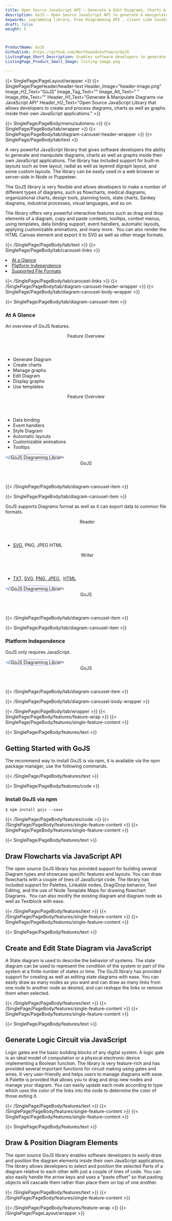 ```yaml
---
title: Open Source JavaScript API – Generate & Edit Diagrams, Charts & Graphs
description: GoJS – Open Source JavaScript API to generate & manipulate diagrams, charts & graphs in web browser or Node. Use built-in layouts such as tree layout, radial & more.
keywords: iagramming library, Free Diagramming API , client side JavaScript diagramming, Render SVG diagram, render HTML Diagram, Free JavaScript Diagraming, JavaScript Diagram APIs,  JavaScript  UML API, JavaScript API, read Visio files in JavaScript, create graph, merge two graphs, create Diagrams, generate Charts, create Graphs
draft: false
weight: 5



ProductName: GoJS  
Githublink: https://github.com/NorthwoodsSoftware/GoJS
ListingPage_Short_Description: Enables software developers to generate and manipulate diagrams, charts as well as graphs inside their own JavaScript applications..
ListingPage_Product_Small_Image: listing-image.png 

---
```


{{< SinglePage/PageLayout/wrapper >}}
{{< SinglePage/PageHeader/header-text
Header_Image="header-image.png"
Image_H2_Text="GoJS"
Image_Tag_Text=""
Image_Alt_Text=" "
Image_title_Text=""
Header_H1_Text="Generate & Manipulate Diagrams via JavaScript API"
Header_H2_Text="Open Source JavaScript Library that allows developers to create and process diagrams, charts as well as graphs inside their own JavaScript applications." >}}

{{< SinglePage/PageBody/menu/submenu >}}
{{< SinglePage/PageBody/tab/wrapper >}}
{{< SinglePage/PageBody/tab/diagram-carousel-header-wrapper >}}
{{< SinglePage/PageBody/tab/text >}}



<p>A very powerful JavaScript library that gives software developers the ability to generate and manipulate diagrams, charts as well as graphs inside their own JavaScript applications. The library has included support for built-in layouts such as tree layout, radial as well as layered digraph layout, and some custom layouts. The library can be easily used in a web browser or server-side in Node or Puppeteer.</p>
<p>The GoJS library is very flexible and allows developers to make a number of different types of diagrams, such as flowcharts, medical diagrams, organizational charts, design tools, planning tools, state charts, Sankey diagrams, industrial processes, visual languages, and so on.</p>
<p>The library offers very powerful interactive features such as drag and drop elements of a diagram, copy and paste contents, tooltips, context menus, using templates, data binding support, event handlers, automatic layouts, applying customizable animations, and many more.  You can also render the HTML Canvas element and export it to SVG as well as other image formats.</p>

{{< /SinglePage/PageBody/tab/text >}}
{{< SinglePage/PageBody/tab/carousel-links >}}

<li data-target="#diagramcarousel" data-slide-to="0"><a href="#">At a Glance</a></li>
<li data-target="#diagramcarousel" data-slide-to="2"><a href="#">Platform Independence</a></li>
<li data-target="#diagramcarousel" data-slide-to="1"><a class="activetab" href="#">Supported File Formats</a></li>


{{< /SinglePage/PageBody/tab/carousel-links >}}
{{< /SinglePage/PageBody/tab/diagram-carousel-header-wrapper >}}
{{< SinglePage/PageBody/tab/diagram-carousel-body-wrapper >}}

{{< SinglePage/PageBody/tab/diagram-carousel-item >}}
<h3>At A Glance</h3>
<p>An overview of GoJS features.</p>
<div class="diagram1 d1-poi">
<div class="d1-row">
<div class="d1-col d1-left"><header>Feature Overview</header>
<ul>
<li>Generate Diagram</li>
<li>Create charts</li>
<li>Manage graphs</li>
<li>Edit Diagram</li>
<li>Display graphs</li>
<li>Use templates</li>
</ul>
</div>
<!--/left-->
<div class="d1-col d1-right"><header>Feature Overview</header>
<ul>
<li>Data binding</li>
<li>Event handlers</li>
<li>Style Diagram</li>
<li>Automatic layouts</li>
<li>Customizable animations</li>
<li>Tooltips</li>
</ul>
</div>
<!--/right--></div>
<!--/row-->
<div class="d1-logo"><img style="border: 1px solid #9289d7; border-radius: 50%;" src='listing-image.png' alt="GoJS Diagraming Library"><header>GoJS</header><footer><small></small></footer></div>
<!--/logo--></div>
<!--/diagram1-->
{{< /SinglePage/PageBody/tab/diagram-carousel-item >}}

{{< SinglePage/PageBody/tab/diagram-carousel-item >}}
<p>GoJS supports Diagrams format as well as it can export data to common file formats.</p>
<div class="diagram1 d2  d1-poi">
<div class="d1-row">
<div class="d1-col d1-left"><header><i class="fa fa-arrows-v "> </i> Reader</header>
<ul>
<li><a href="https://docs.fileformat.com/page-description-language/svg/">SVG</a>, PNG, JPEG HTML</li>
</ul>
</div>
<!--/left-->
<div class="d1-col d1-right"><header><i class="fa  fa-long-arrow-down"> </i> Writer</header>
<ul>
<li><a href="https://docs.fileformat.com/word-processing/txt/">TXT</a>, <a href="https://docs.fileformat.com/page-description-language/svg/">SVG</a>, <a href="https://docs.fileformat.com/image/png/">PNG</a>,<a href="https://docs.fileformat.com/image/jpeg/"> JPEG</a>,  <a href="https://docs.fileformat.com/web/html/">HTML</a></li>
</ul>
</div>
<!--/right--></div>
<!--/row-->
<div class="d1-logo"><img style="border: 1px solid #9289d7; border-radius: 50%;" src='listing-image.png' alt="GoJS Diagraming Library"><header>GoJS</header><footer><small></small></footer></div>
<!--/logo--></div>
<!--/diagram2-->
{{< /SinglePage/PageBody/tab/diagram-carousel-item >}}

{{< SinglePage/PageBody/tab/diagram-carousel-item >}}
<h3>Platform Independence</h3>
<p>GoJS only requires JavaScript.</p>
<div class="diagram1 d1-poi">
<div class="d1-row">
<div class="d1-col d1-right"><!-- <header><i class="fa fa-cubes"> &nbsp;</i></header>
<ul>
<li>Python 2.6 & above</li>
</ul> --></div>
<!--/left--><!--/right--></div>
<!--/row-->
<div class="d1-logo"><img style="border: 1px solid #9289d7; border-radius: 50%;" src='listing-image.png' alt="GoJS Diagraming Library"><header>GoJS</header><footer><small></small></footer></div>
<!--/logo--></div>
<!--/diagram2 -->
{{< /SinglePage/PageBody/tab/diagram-carousel-item >}}

{{< /SinglePage/PageBody/tab/diagram-carousel-body-wrapper >}}

{{< /SinglePage/PageBody/tab/wrapper >}}
{{< SinglePage/PageBody/features/feature-wrap >}}
{{< SinglePage/PageBody/features/single-feature-content >}}

{{< SinglePage/PageBody/features/text >}}
<h2 class="h2title">Getting Started with GoJS</h2>
<p>The recommend way to install GoJS is via npm, it is available via the npm package manager, use the following commands.</p>
{{< /SinglePage/PageBody/features/text >}}

{{< SinglePage/PageBody/features/code >}}
<h3>Install GoJS via npm</h3>
<pre><code class="html">$ npm install gojs --save</code></pre>

{{< /SinglePage/PageBody/features/code >}}
{{< /SinglePage/PageBody/features/single-feature-content >}}
{{< SinglePage/PageBody/features/single-feature-content >}}

{{< SinglePage/PageBody/features/text >}}
<h2 class="h2title">Draw Flowcharts via JavaScript API</h2>
<p>The open source GoJS library has provided support for building several Diagram types and showcase specific features and layouts. You can draw flowcharts with a couple of lines of JavaScript code. The library has included support for Palettes, Linkable nodes, Drag/Drop behavior, Text Editing, and the use of Node Template Maps for drawing flowchart Diagrams.  You can also modify the existing diagram and diagram node as well as Textblock with ease.</p>

{{< /SinglePage/PageBody/features/text >}}
{{< /SinglePage/PageBody/features/single-feature-content >}}
{{< SinglePage/PageBody/features/single-feature-content >}}

{{< SinglePage/PageBody/features/text >}}
<h2 class="h2title">Create and Edit State Diagram via JavaScript</h2>
<p>A State diagram is used to describe the behavior of systems. The state diagram can be used to represent the condition of the system or part of the system at a finite number of states or time. The GoJS library has provided support for creating as well as editing state diagrams with ease. You can easily draw as many nodes as you want and can draw as many links from one node to another node as desired, and can reshape the links or remove them when selected.</p>

{{< /SinglePage/PageBody/features/text >}}
{{< /SinglePage/PageBody/features/single-feature-content >}}
{{< SinglePage/PageBody/features/single-feature-content >}}

{{< SinglePage/PageBody/features/text >}}
<h2 class="h2title">Generate Logic Circuit via JavaScript</h2>
<p>Logic gates are the basic building blocks of any digital system. A logic gate is an ideal model of computation or a physical electronic device implementing a Boolean function. The library is very feature-rich and has provided several important functions for circuit making using gates and wires. It very user-friendly and helps users to manage diagrams with ease. A Palette is provided that allows you to drag and drop new nodes and manage your diagram. You can easily update each node according to type which uses the color of the links into the node to determine the color of those exiting it.</p>

{{< /SinglePage/PageBody/features/text >}}
{{< /SinglePage/PageBody/features/single-feature-content >}}
{{< SinglePage/PageBody/features/single-feature-content >}}

{{< SinglePage/PageBody/features/text >}}
<h2 class="h2title">Draw & Position Diagram Elements</h2>
<p>The open source GoJS library enables software developers to easily draw and position the diagram elements inside their own JavaScript applications. The library allows developers to select and position the selected Parts of a diagram relative to each other with just a couple of lines of code. You can also easily handle the arrow keys and uses a "paste offset" so that pasting objects will cascade them rather than place them on top of one another.</p>


{{< /SinglePage/PageBody/features/text >}}
{{< /SinglePage/PageBody/features/single-feature-content >}}

{{< /SinglePage/PageBody/features/feature-wrap >}}
{{< /SinglePage/PageLayout/wrapper >}}